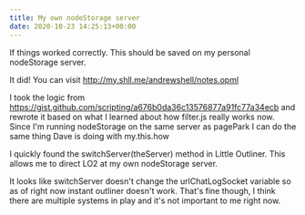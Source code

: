 ```yaml
---
title: My own nodeStorage server
date: 2020-10-23 14:25:13+00:00
---
```


If things worked correctly. This should be saved on my personal nodeStorage server.

It did! You can visit <a href="http://my.shll.me/andrewshell/notes.opml">http://my.shll.me/andrewshell/notes.opml</a>

I took the logic from <a href="https://gist.github.com/scripting/a676b0da36c13576877a91fc77a34ecb">https://gist.github.com/scripting/a676b0da36c13576877a91fc77a34ecb</a> and rewrote it based on what I learned about how filter.js really works now. Since I'm running nodeStorage on the same server as pagePark I can do the same thing Dave is doing with my.this.how

I quickly found the switchServer(theServer) method in Little Outliner. This allows me to direct LO2 at my own nodeStorage server.

It looks like switchServer doesn't change the urlChatLogSocket variable so as of right now instant outliner doesn't work. That's fine though, I think there are multiple systems in play and it's not important to me right now. 

